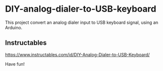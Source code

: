 # DIY-analog-dialer-to-USB-keyboard
This project convert an analog dialer input to USB keyboard signal, using an Arduino.

## Instructables
https://www.instructables.com/id/DIY-Analog-Dialer-to-USB-Keyboard/

Have fun!
